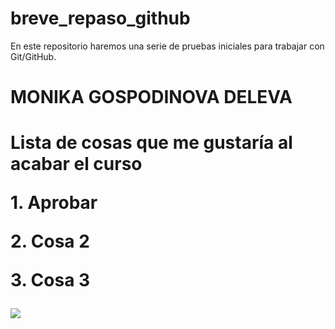 # breve_repaso_github
En este repositorio haremos una serie de pruebas iniciales para trabajar con Git/GitHub.
    <h1>MONIKA GOSPODINOVA DELEVA<h1>
<p>Lista de cosas que me gustaría al acabar el curso</p>
<p>1. Aprobar</p>
<p>2. Cosa 2</p>
<p>3. Cosa 3</p>

<img src="GitHub-Monika">